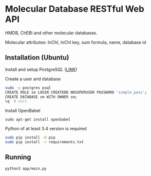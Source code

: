 # Molecular Database RESTful Web API

HMDB, ChEBI and other molecular databases.

Molecular attributes: InChI, InChI key, sum formula, name, database id

## Installation (Ubuntu)

Install and setup PostgreSQL ([LINK](https://www.howtoforge.com/tutorial/how-to-install-postgresql-95-on-ubuntu-12_04-15_10/))

Create a user and database
```bash
sudo -u postgres psql
CREATE ROLE sm LOGIN CREATEDB NOSUPERUSER PASSWORD 'simple_pass';
CREATE DATABASE sm WITH OWNER sm;
\q  # exit
```
Install OpenBabel

`sudo apt-get install openbabel`

Python of at least 3.4 version is required
```bash
sudo pip install -U pip
sudo pip install -r requirements.txt
```
## Running

`python3 app/main.py`
